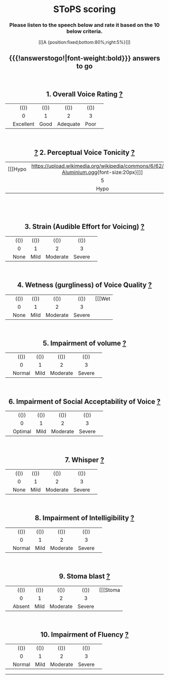 <center>

# SToPS scoring

### Please listen to the speech below and rate it based on the 10 below criteria.

 [[[A {position:fixed;bottom:80%;right:5%}]]] 

## {{{!answerstogo!|font-weight:bold}}} answers to go

</center>
<center>

<br />

## 1. Overall Voice Rating <a href="javascript:void" onclick='alert(SToPS_guidance_Q1);'>?</a> 

|       |      |      |       |      |        |   
| ---: | :----------: | :----: | :----------: | :----: | :--- | 
|       |        (())    |   (())  |     (())       |  (())  |       |
|       |          0     |     1    |       2        |    3   |        |  
|       | Excellent | Good | Adequate | Poor |       |

<br />

##  <a href="javascript:void" onclick='alert(SToPS_guidance_Q2A);'>?</a> 2. Perceptual Voice Tonicity <a href="javascript:void" onclick='alert(SToPS_guidance_Q2B);'>?</a>	
|      |      |      |      |      |      |      |      |      |      |      |      |     | 
| ---: | :----------: | :----: | :-----: | :-----:| :----: | :-----: | :----: | :-----: | :----:| :-----: | :----:| :--- | 
|  [[[Hypo|<https://upload.wikimedia.org/wikipedia/commons/6/62/De-Aluminium.ogg>{font-size:20px}]]]  |        (())    |   (())  |   (())   |  (()) |  (())   |   (())   |   (())  |  (())   |  (()) |  (())   |  (()) |  [[[Hyper|<https://upload.wikimedia.org/wikipedia/commons/e/e7/Fr-bordure.ogg>{font-size:20px}]]]  |
|       |          5     |     4    |    3     |    2   |    1    |    0     |     1    |   2    |    3   |   4    |    5    |       |  
|       |     Hypo   |           |           |         |          | Tonic  |           |         |         |        | Hyper |        |  
 
  	
<br />

## 3. Strain (Audible Effort for Voicing) <a href="javascript:void" onclick='alert(SToPS_guidance_Q3);'>?</a> 

|       |      |      |       |      |        |   
| ---: | :----------: | :----: | :----------: | :----: | :--- | 
|       |        (())    |   (())  |     (())       |  (())  |       |
|       |          0     |     1    |       2        |    3   |        |  
|       |    None    |  Mild | Moderate | Severe |       |
  	
<br />

## 4. Wetness (gurgliness) of Voice Quality <a href="javascript:void" onclick='alert(SToPS_guidance_Q4);'>?</a> 

|       |      |      |       |      |        |   
| ---: | :----------: | :----: | :----------: | :----: | :--- | 
|       |        (())    |   (())  |     (())       |  (())  |  [[[Wet|<https://upload.wikimedia.org/wikipedia/commons/8/8e/Or-ଅନୁଶୀଳନ.oga>{font-size:20px}]]]  |
|       |          0     |     1    |       2        |    3   |        |  
|       |    None    |  Mild | Moderate | Severe |       |
  	  	 
  	
<br />

## 5. Impairment of volume <a href="javascript:void" onclick='alert(SToPS_guidance_Q5);'>?</a> 

|       |      |      |       |      |        |   
| ---: | :----------: | :----: | :----------: | :----: | :--- | 
|       |        (())    |   (())  |     (())       |  (())  |       |
|       |          0     |     1    |       2        |    3   |        |  
|       |   Normal   |  Mild | Moderate | Severe |       |
  	  	 
  	
<br />

## 6. Impairment of Social Acceptability of Voice <a href="javascript:void" onclick='alert(SToPS_guidance_Q6);'>?</a> 

|       |      |      |       |      |        |   
| ---: | :----------: | :----: | :----------: | :----: | :--- | 
|       |        (())    |   (())  |     (())       |  (())  |       |
|       |          0     |     1    |       2        |    3   |        |  
|       |  Optimal   |  Mild | Moderate | Severe |       |
  	  	 
  	
<br />

## 7. Whisper <a href="javascript:void" onclick='alert(SToPS_guidance_Q7);'>?</a> 

|       |      |      |       |      |        |   
| ---: | :----------: | :----: | :----------: | :----: | :--- | 
|       |        (())    |   (())  |     (())       |  (())  |       |
|       |          0     |     1    |       2        |    3   |        |  
|       |    None    |  Mild | Moderate | Severe |       |
 
  	  	 
  	
<br />

## 8. Impairment of Intelligibility <a href="javascript:void" onclick='alert(SToPS_guidance_Q8);'>?</a> 

|       |      |      |       |      |        |   
| ---: | :----------: | :----: | :----------: | :----: | :--- | 
|       |        (())    |   (())  |     (())       |  (())  |       |
|       |          0     |     1    |       2        |    3   |        |  
|       |  Normal   |  Mild | Moderate | Severe |       |
  	
<br />

## 9. Stoma blast <a href="javascript:void" onclick='alert(SToPS_guidance_Q9);'>?</a> 

|       |      |      |       |      |        |   
| ---: | :----------: | :----: | :----------: | :----: | :--- | 
|       |        (())    |   (())  |     (())       |  (())  | [[[Stoma|<https://upload.wikimedia.org/wikipedia/commons/d/da/L1188694-F1.oga>{font-size:20px}]]]  |
|       |          0     |     1    |       2        |    3   |        |  
|       |   Absent   |  Mild | Moderate | Severe |       |
  	
<br />

## 10. Impairment of Fluency <a href="javascript:void" onclick='alert(SToPS_guidance_Q10);'>?</a> 

|       |      |      |       |      |        |   
| ---: | :----------: | :----: | :----------: | :----: | :--- | 
|       |        (())    |   (())  |     (())       |  (())  |       |
|       |          0     |     1    |       2        |    3   |        |  
|       |   Normal  |  Mild | Moderate | Severe |       |
 
---------------------

<script language="JavaScript" >
var SToPS_guidance_Q1 = `
1. Overall Voice Rating

Voice quality is not compared to normal voice for a laryngeal speaker. Rate the voice in comparison to your internal reference point of voice potential for surgical voice restoration (SVR) speakers. 
0. Excellent - The best voice achievable for a SVR speaker; the voice quality you would judge to be the optimal outcome after laryngectomy. 
1. Good - Some aspect(s) observed prevents you judging the voice as falling into the optimal outcome group. 
2. Adequate - Some aspect(s) mean the voice cannot be rated as good 
3. Poor - The worst outcome for a SVR speaker. 
`

var SToPS_guidance_Q2 = `
2. Perceptual Voice Tonicity

Tonic 
0. Neutral tone; neither lax nor tight. 

Hypotonic (tone laxer than tonic) - example provided
1. Mildly laxer compared to tonic (Lee Marvin voice, like creak) 
2. Moderately lax compared to tonic; voice may have ‘echoing’ sound of resonance of voice in the inflated hypotonic area. Creaky, lax feature and low pitch. 
3. Severe hypotonicity for laryngectomy, but would be classed as good outcome for a jejunum or stomach graft. Obvious echoing resonance. Whisper quality is evident in the lax, inflated area. Low pitched. 
4. Usually only jejunum/stomach pull-up patients display this degree of hypotonicity. The voice is severely whispery and has reduced volume compared to hypotonic 3. Echoing Resonance in the ballooning, inflated hypotonic area is severe. 
5. Aphonic whisper. This differs from the aphonia in a stenosed neopharynx as air is passing through larger, laxer, ballooning area with less turbulence than a tight stenosed area. Tight stenosed voice sounds more like tense aphonia in a patient with a larynx. The volume is severely reduced. Intermittent gurgly phonation may occur due to vibration of secretions. 

Hypertonic (tone tighter than tonic) - example provided
1. Mildly tenser than tonic. Quality sounds more like a dysphonic voice (in patient with a larynx). No strain. 
2. Moderately tenser than tonic, but not to the degree that would be considered sufficient for botulinum toxin. Strain is evident but only mild. Volume may be reduced or louder than normal. No major effect on fluency. 
3. Definitely hypertonic, moderately strained or whisper quality. Mild effect on fluency. 
4. Marked hypertonic quality that is unpleasant to listen to. Voice is still functional but with marked strain and markedly reduced fluency. 
5. Severe hypertonicity, fluency is severely affected and intermittent total spasm may occur. The voice is normally non-functional or cannot be used for all communication needs due to the strain required for phonation. 

Stenosis 
Stenosis is not rated 1-5; it could only be rated as a separate parameter from tonicity in its most marked form in the pilot study. Stenosis +5 should be used if no tonicity is judged to be present due to extensive neopharyngeal fibrosis. Marked stenosis causes a rigid, immobile neopharynx. Stenosis (+5) is characterized as an aphonic whisper that gives the impression of a scarred, tight neopharynx with resonance of the whisper in a rigid tube with no vibrating neoglottis. Strain may be a feature if the diameter of the rigid area is narrow. The voice often sounds similar to that of a laryngeal speaker with aphonia; N.B. hypotonic -5 has a lower resonance and is a lax aphonia. Stenotic voice quality is always associated with dysphagia for solids.
`

var SToPS_guidance_Q2A = `
2. Perceptual Voice Tonicity

Tonic 
0. Neutral tone; neither lax nor tight. 

Hypotonic (tone laxer than tonic) - example provided
1. Mildly laxer compared to tonic (Lee Marvin voice, like creak) 
2. Moderately lax compared to tonic; voice may have ‘echoing’ sound of resonance of voice in the inflated hypotonic area. Creaky, lax feature and low pitch. 
3. Severe hypotonicity for laryngectomy, but would be classed as good outcome for a jejunum or stomach graft. Obvious echoing resonance. Whisper quality is evident in the lax, inflated area. Low pitched. 
4. Usually only jejunum/stomach pull-up patients display this degree of hypotonicity. The voice is severely whispery and has reduced volume compared to hypotonic 3. Echoing Resonance in the ballooning, inflated hypotonic area is severe. 
5. Aphonic whisper. This differs from the aphonia in a stenosed neopharynx as air is passing through larger, laxer, ballooning area with less turbulence than a tight stenosed area. Tight stenosed voice sounds more like tense aphonia in a patient with a larynx. The volume is severely reduced. Intermittent gurgly phonation may occur due to vibration of secretions. 
`

var SToPS_guidance_Q2B = `
2. Perceptual Voice Tonicity

Tonic 
0. Neutral tone; neither lax nor tight. 

Hypertonic (tone tighter than tonic) - example provided
1. Mildly tenser than tonic. Quality sounds more like a dysphonic voice (in patient with a larynx). No strain. 
2. Moderately tenser than tonic, but not to the degree that would be considered sufficient for botulinum toxin. Strain is evident but only mild. Volume may be reduced or louder than normal. No major effect on fluency. 
3. Definitely hypertonic, moderately strained or whisper quality. Mild effect on fluency. 
4. Marked hypertonic quality that is unpleasant to listen to. Voice is still functional but with marked strain and markedly reduced fluency. 
5. Severe hypertonicity, fluency is severely affected and intermittent total spasm may occur. The voice is normally non-functional or cannot be used for all communication needs due to the strain required for phonation. 

Stenosis 
Stenosis is not rated 1-5; it could only be rated as a separate parameter from tonicity in its most marked form in the pilot study. Stenosis +5 should be used if no tonicity is judged to be present due to extensive neopharyngeal fibrosis. Marked stenosis causes a rigid, immobile neopharynx. Stenosis (+5) is characterized as an aphonic whisper that gives the impression of a scarred, tight neopharynx with resonance of the whisper in a rigid tube with no vibrating neoglottis. Strain may be a feature if the diameter of the rigid area is narrow. The voice often sounds similar to that of a laryngeal speaker with aphonia; N.B. hypotonic -5 has a lower resonance and is a lax aphonia. Stenotic voice quality is always associated with dysphagia for solids.
`

var SToPS_guidance_Q3 = `
3. Strain (Audible Effort for Voicing)

The amount of audible effort you perceive the patient requires to produce voice. 
0. No perceived effort. 
1. Mild 
2. Moderate 
3. Severe, usually associated with marked hypo/hypertonicity. 
`

var SToPS_guidance_Q4 = `
4. Wetness (gurgliness) of Voice Quality

The perceptual feature of secretions bubbling in the neopharynx on voicing. If an intermittent feature, rate at its most severe. 
0. No audible vibration of secretions 
1. Mild 
2. Moderate 
3. Severe - usually associated with jejunal grafts and hypotonicity +3 to +5. May occur with dysphagia if pooling of secretions or liquid bolus in stenosis or pouch/pseudoepiglottis. 
`

var SToPS_guidance_Q5 = `
5. Impairment of volume

0. Conversational volume of voice judged to be within the same limits as expected for normal conversational volume for a laryngeal speaker. 
1. Mildly impaired volume 
2. Moderately impaired volume 
3. Severely impaired volume reserved for voice that is whisper only Aphonia +5/-5/Stenosis. 
`

var SToPS_guidance_Q6 = `
6. Impairment of Social Acceptability of Voice

If you are judging social acceptability to be impaired because of regional accent, please make a note of this. 
0. Social acceptability is the optimal level possible for a SVR speaker. 
1. Mild impairment , e.g. mildly gurgly quality, strain etc 
2. Moderate impairment; obviously qualitatively different to a laryngeal speaker and not aesthetically pleasant. 
3. Severe impairment of acceptability. “General public” would tend to turn or stare if they heard this voice e.g. marked stoma blast, echoing deep jejunal voice, severe hypertonic strain. The type of voice outcome you would dread if this subject were your relative. This parameter has the potential to link with one or more of the other parameters on the scale. 
`

var SToPS_guidance_Q7 = `
7. Whisper

The perceptual impression of whisperiness in the voice quality. 
0. No whisper quality audible 
1. Mild whisper quality 
2. Moderate 
3. Severe. Total aphonia. 
`

var SToPS_guidance_Q8 = `
8. Impairment of Intelligibility

0. Ease of understanding the speaker that would be expected for a normal laryngeal speaker, in a one to one speaking situation with no background noise. 
1. Mild impairment of intelligibility 
2. Moderate impairment of intelligibility 
3. Severe impairment of intelligibility 
`

var SToPS_guidance_Q9 = `
9. Stoma blast

A stoma blast is a high frequency noise generated from the tracheostoma - example provided
0. Stoma noise is judged to be absent 
1. Intermittent mild stoma noise; rate in this category even if a brief instance of mild stoma noise is audible in the sample 
2. Constant stoma noise even if you judge it as being relatively quiet or mild. 
3. Constantly audible stoma noise that is marked and may compete with oral speech. 
`

var SToPS_guidance_Q10 = `
10. Impairment of Fluency

0. Fluency within normal limits for a typical laryngeal speaker. 
1. Mildly impaired fluency compared to a typical laryngeal speaker. 
2. Moderate impaired fluency - 5 – 10 syllable phrasing per breath group 
3. Severely impaired fluency - phrasing of 5 syllables or less. 
`
</script>

[//comment]: # "These are internal parameters for the experiment and visible texts not in this Markdown"
[//comment]: # "----------"
[//parameter]: # "ExperimentAcronym:SToPS"
[//parameter]: # "PracticeItems:4"
[//parameter]: # "ShuffleStimuli:true"
[//parameter]: # "RandomizeAB:false"
[//comment]: # "CSS style for HTML body of page"
[//parameter]: # "body.style:font-family: Arial, Helvetica, sans-serif;background-color:GhostWhite;"
[//buttontext]: # "NextText:Next"
[//buttontext]: # "NextAlertText:Please listen to the recordings and answer the questions first"
[//buttontext]: # "ReadyText:Ready"
[//buttontext]: # "PlayText:Play"
[//buttontext]: # "RestartPageText:Restart"
[//buttontext]: # "SaveButtonText:Save Results"
[//buttontext]: # "SaveText:Please click XXSaveButtonTextXX and store the file"
[//tooltiptext]: # "ToolTipPlay:Play sound"
[//tooltiptext]: # "ToolTipNext:Go to next item"
[//tooltiptext]: # "ToolTipReadyReady please save results"
[//tooltiptext]: # "ToolTipRestart:Start a new experiment session"
[//tooltiptext]: # "ToolTipSave:Save the answer to a file"
[//comment]: # "----------"
[//comment]: # "These are stimuli for this experiment"
[//stimulus0]: # "A,Lang"
[//stimulus1]: # "https://upload.wikimedia.org/wikipedia/commons/6/62/De-Aluminium.ogg,De"
[//stimulus1]: # "https://upload.wikimedia.org/wikipedia/commons/e/e7/Fr-bordure.ogg,Fr"
[//stimulus1]: # "https://upload.wikimedia.org/wikipedia/commons/d/db/En-uk-illustrate.ogg,En"
[//stimulus1]: # "https://upload.wikimedia.org/wikipedia/commons/2/2d/Nl-aardhommel.ogg,Nl"
[//stimulus1]: # "https://upload.wikimedia.org/wikipedia/commons/8/8e/Or-ଅନୁଶୀଳନ.oga,Or"
[//stimulus1]: # "https://upload.wikimedia.org/wikipedia/commons/d/da/L1188694-F1.oga,Ar"
[//stimulus1]: # "https://upload.wikimedia.org/wikipedia/commons/2/2b/Ჟრუნი.oga,Ka"
[//comment]: # "----------"
